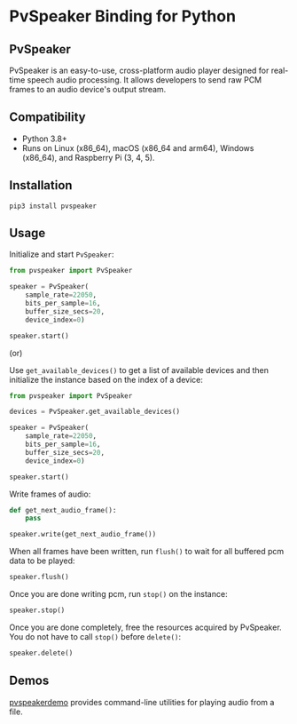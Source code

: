 # PvSpeaker Binding for Python

## PvSpeaker

PvSpeaker is an easy-to-use, cross-platform audio player designed for real-time speech audio processing. It allows developers to send raw PCM frames to an audio device's output stream.

## Compatibility

- Python 3.8+
- Runs on Linux (x86_64), macOS (x86_64 and arm64), Windows (x86_64), and Raspberry Pi (3, 4, 5).

## Installation

```shell
pip3 install pvspeaker
```

## Usage

Initialize and start `PvSpeaker`:

```python
from pvspeaker import PvSpeaker

speaker = PvSpeaker(
    sample_rate=22050,
    bits_per_sample=16,
    buffer_size_secs=20,
    device_index=0)

speaker.start()
```

(or)

Use `get_available_devices()` to get a list of available devices and then initialize the instance based on the index of a device:

```python
from pvspeaker import PvSpeaker

devices = PvSpeaker.get_available_devices()

speaker = PvSpeaker(
    sample_rate=22050,
    bits_per_sample=16,
    buffer_size_secs=20,
    device_index=0)

speaker.start()
```

Write frames of audio:

```python
def get_next_audio_frame():
    pass

speaker.write(get_next_audio_frame())
```

When all frames have been written, run `flush()` to wait for all buffered pcm data to be played:

```python
speaker.flush()
```

Once you are done writing pcm, run `stop()` on the instance:

```python
speaker.stop()
```

Once you are done completely, free the resources acquired by PvSpeaker. You do not have to call `stop()` before `delete()`:

```python
speaker.delete()
```

## Demos

[pvspeakerdemo](https://pypi.org/project/pvspeakerdemo/) provides command-line utilities for playing audio from a file.